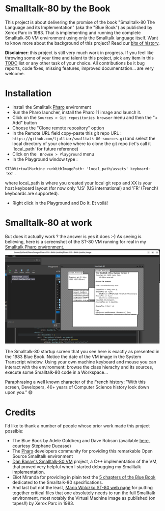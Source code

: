 # Smalltalk-80 by the Book

This project is about delivering the promise of the book "Smalltalk-80 The Language and its Implementation" (aka the "Blue Book") as published by Xerox Parc in 1983. That is implementing and running the complete Smalltalk-80 VM environment using only the Smalltalk language itself. Want to know more about the background of this project? Read our [bits of history](doc/History.md).

**Disclaimer**: this project is still very much work in progress.  If you feel like throwing some of your time and talent to this project, pick any item in this [TODO](doc/TODO.md) list or any other task of your choice. All contributions be it bug reports, code fixes, missing features, improved documentation... are very welcome.

# Installation
* Install the Smalltalk [Pharo](https://www.pharo.org/) environment
* Run the Pharo launcher, install the Pharo 11 image and launch it.
* Click on the `Sources > Git repositories browser` menu and then the "+ Add" button
* Choose the "Clone remote repository" option
* In the Remote URL field  copy-paste this git repo URL  : `https://github.com/ljulliar/smalltalk-80-sources.git`and select the local directory of your choice where to clone the git repo (let's call it 'local_path' for future reference)
* Click on the ` Browse > Playground` menu
* In the Playground window type :
```
ST80VirtualMachine runWithImagePath: 'local_path/assets' keyboard: 'XX'.
```
where local_path is where you created your local git repo and XX is your host keyboard layout (for now only 'US' (US international) and 'FR' (French) keyboards are supported).  
* Right click in the Playground and Do It. Et voilà! 

# Smalltalk-80 at work
But does it actually work ? the answer is yes it does :-) As seeing is believing, here is a screenshot of the ST-80 VM running for real in my Smalltalk Pharo environment. 
![Screenshot of the ST-80 VM startup screen ) ](images/ST80-startup-screen.png)

The Smalltalk-80 startup screen that you see here is exactly as presented in the 1983 Blue Book. Notice the date of the VM image in the System Transcript window. Using your own machine keyboard and mouse you can interact with the environment: browse the class hierachy and its sources, execute some Smalltalk-80 code in a Workspace...

Paraphrasing a well known character of the French history: "With this screen, Developers, 40+ years of Computer Science history look down upon you.” :smile:

# Credits
I'd like to thank a number of people whose prior work made this project possible:
* The Blue Book by Adele Goldberg and Dave Robson (available [here](http://stephane.ducasse.free.fr/FreeBooks/BlueBook/Bluebook.pdf), courtesy Stéphane Ducasse)
* The [Pharo](https://www.pharo.org/) developers community for providing this remarkable Open Source Smalltalk environment
* [Dan Banay's Smalltalk-80 VM](https://github.com/dbanay/Smalltalk) project, a C++ implementation of the VM, that proved very helpful when I started debugging my Smalltalk implementation.
* Eliot Miranda for providing in plain text the [5 chapters of the Blue Book](http://www.mirandabanda.org/bluebook/bluebook_imp_toc.html) dedicated to the Smalltalk-80 specifications.
* And last but not the least, [Mario Wolczko ST-80 web page](http://www.wolczko.com/st80/) for putting together critical files that one absolutely needs to run the full Smalltalk environment, most notably the Virtual Machine image as published (on tapes!!) by Xerox Parc in 1983.
